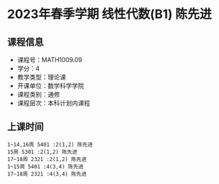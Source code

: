 # 2023年春季学期 线性代数(B1) 陈先进






## 课程信息

- 课程号：MATH1009.09
- 学分：4
- 教学类型：理论课
- 开课单位：数学科学学院
- 课程类别：通修
- 课程层次：本科计划内课程

## 上课时间

```
1~14,16周 5401 :2(1,2) 陈先进
15周 5301 :2(1,2) 陈先进
17~18周 2321 :2(1,2) 陈先进
1~15周 5401 :4(3,4) 陈先进
17~18周 2321 :4(3,4) 陈先进
```

